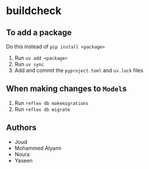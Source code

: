 # buildcheck


## To add a package

Do this instead of `pip install <package>`

1. Run `uv add <package>`
2. Run `uv sync`
3. Add and commit the `pyproject.toml` and `uv.lock` files

## When making changes to **`Model`s**

1. Run `reflex db makemigrations`
2. Run `reflex db migrate`


## Authors

- Joud
- Mohammed Alyami
- Noura
- Yaseen
